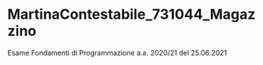 # MartinaContestabile_731044_Magazzino
Esame Fondamenti di Programmazione a.a. 2020/21 del 25.06.2021
